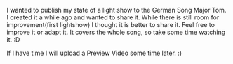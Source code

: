 I wanted to publish my state of a light show to the German Song Major Tom.
I created it a while ago and wanted to share it.
While there is still room for improvement(first lightshow) I thought it is better to share it.
Feel free to improve it or adapt it. 
It covers the whole song, so take some time watching it. :D

If I have time I will upload a Preview Video some time later. :)
